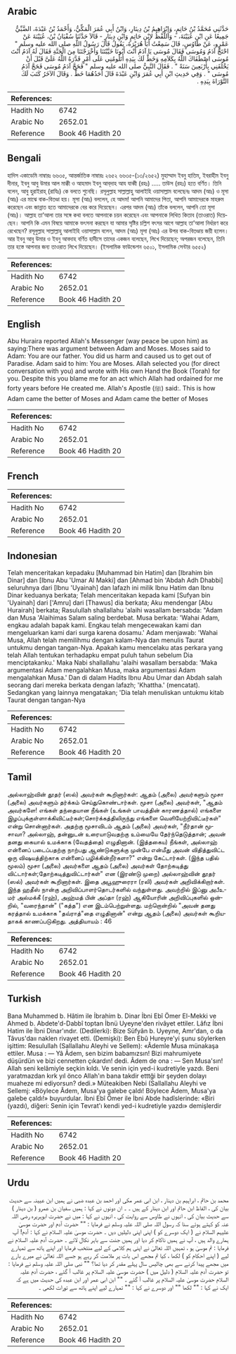## Arabic


<div dir="rtl" lang="ar" style={{fontSize:'larger',backgroundColor:'#f8f9fa',padding:20}}>
حَدَّثَنِي مُحَمَّدُ بْنُ حَاتِمٍ، وَإِبْرَاهِيمُ بْنُ دِينَارِ، وَابْنُ أَبِي عُمَرَ الْمَكِّيُّ، وَأَحْمَدُ بْنُ عَبْدَةَ، الضَّبِّيُّ جَمِيعًا عَنِ ابْنِ عُيَيْنَةَ، - وَاللَّفْظُ لاِبْنِ حَاتِمٍ وَابْنِ دِينَارٍ - قَالاَ حَدَّثَنَا سُفْيَانُ بْنُ، عُيَيْنَةَ عَنْ عَمْرٍو، عَنْ طَاوُسٍ، قَالَ سَمِعْتُ أَبَا هُرَيْرَةَ، يَقُولُ قَالَ رَسُولُ اللَّهِ صلى الله عليه وسلم ‏"‏ احْتَجَّ آدَمُ وَمُوسَى فَقَالَ مُوسَى يَا آدَمُ أَنْتَ أَبُونَا خَيَّبْتَنَا وَأَخْرَجْتَنَا مِنَ الْجَنَّةِ فَقَالَ لَهُ آدَمُ أَنْتَ مُوسَى اصْطَفَاكَ اللَّهُ بِكَلاَمِهِ وَخَطَّ لَكَ بِيَدِهِ أَتَلُومُنِي عَلَى أَمْرٍ قَدَّرَهُ اللَّهُ عَلَىَّ قَبْلَ أَنْ يَخْلُقَنِي بِأَرْبَعِينَ سَنَةً ‏"‏ ‏.‏ فَقَالَ النَّبِيُّ صلى الله عليه وسلم ‏"‏ فَحَجَّ آدَمُ مُوسَى فَحَجَّ آدَمُ مُوسَى ‏"‏ ‏.‏ وَفِي حَدِيثِ ابْنِ أَبِي عُمَرَ وَابْنِ عَبْدَةَ قَالَ أَحَدُهُمَا خَطَّ ‏.‏ وَقَالَ الآخَرُ كَتَبَ لَكَ التَّوْرَاةَ بِيَدِهِ ‏.‏
</div>
<div style={{backgroundColor:'#f8f9fa',padding:20, marginBottom: 10}}><table> <thead> <tr> <th>References:</th> <th></th> </tr> </thead> <tbody><tr><td>Hadith No</td><td>6742</td></tr><tr><td>Arabic No</td><td>2652.01</td></tr><tr><td>Reference</td><td>Book 46 Hadith 20</td></tr></tbody></table></div>

## Bengali


<div dir="ltr" lang="bn" style={{fontSize:'larger',backgroundColor:'#f8f9fa',padding:20}}>
হাদিস একাডেমি নাম্বারঃ ৬৬৩৫, আন্তর্জাতিক নাম্বারঃ ২৬৫২ ৬৬৩৫-(১৩/২৬৫২) মুহাম্মাদ ইবনু হাতিম, ইবরাহীম ইবনু দীনার, ইবনু আবু উমার আল মাক্কী ও আহমাদ ইবনু আব্‌দাহ আয যাব্বী (রহঃ) ..... তাউস (রহঃ) হতে বর্ণিত। তিনি বলেন, আবু হুরাইরাহ্ (রাযিঃ) কে বলতে শুনেছি। রসূলুল্লাহ সাল্লাল্লাহু আলাইহি ওয়াসাল্লাম বলেছেনঃ আদম (আঃ) ও মূসা (আঃ) এর মাঝে বাক-বিতণ্ডা হয়। মূসা (আঃ) বললেন, হে আদম! আপনি আমাদের পিতা, আপনি আমাদেরকে মাহরুম করেছেন এবং জান্নাত হতে আমাদেরকে বের করে দিয়েছেন। এরপর আদম (আঃ) তাঁকে বললেন, আপনি তো মূসা (আঃ)। আল্লাহ তা’আলা তার সঙ্গে কথা বলতে আপনাকে চয়ন করেছেন এবং আপনাকে লিখিত কিতাব (তাওরাত) দিয়েছেন। আপনি কি এমন বিষয়ে আমাকে ভৎসনা করছেন যা আমার সৃষ্টির চল্লিশ বৎসর আগে আল্লাহ তা’আলা নির্ধারণ করে রেখেছেন? রসূলুল্লাহ সাল্লাল্লাহু আলাইহি ওয়াসাল্লাম বলেন, আদম (আঃ) মূসা (আঃ) এর উপর বাক-বিতণ্ডায় জয়ী হলেন। আর ইবনু আবু উমার ও ইবনু আবদাহ বর্ণিত হাদীসে তাদের একজন বলেছেন, লিখে দিয়েছেন; অপরজন বলেছেন, তিনি তার হস্তে আপনার জন্য তাওরাত লিখে দিয়েছেন। (ইসলামিক ফাউন্ডেশন ৬৫০১, ইসলামিক সেন্টার ৬৫৫২)
</div>
<div style={{backgroundColor:'#f8f9fa',padding:20, marginBottom: 10}}><table> <thead> <tr> <th>References:</th> <th></th> </tr> </thead> <tbody><tr><td>Hadith No</td><td>6742</td></tr><tr><td>Arabic No</td><td>2652.01</td></tr><tr><td>Reference</td><td>Book 46 Hadith 20</td></tr></tbody></table></div>

## English


<div dir="ltr" lang="en" style={{fontSize:'larger',backgroundColor:'#f8f9fa',padding:20}}>
Abu Huraira reported Allah's Messenger (way peace be upon him) as saying:There was argument between Adam and Moses. Moses said to Adam: You are our father. You did us harm and caused us to get out of Paradise. Adam said to him: You are Moses. Allah selected you (for direct conversation with you) and wrote with His own Hand the Book (Torah) for you. Despite this you blame me for an act which Allah had ordained for me forty years before He created me. Allah's Apostle (ﷺ) said:. This is how Adam came the better of Moses and Adam came the better of Moses
</div>
<div style={{backgroundColor:'#f8f9fa',padding:20, marginBottom: 10}}><table> <thead> <tr> <th>References:</th> <th></th> </tr> </thead> <tbody><tr><td>Hadith No</td><td>6742</td></tr><tr><td>Arabic No</td><td>2652.01</td></tr><tr><td>Reference</td><td>Book 46 Hadith 20</td></tr></tbody></table></div>

## French


<div dir="ltr" lang="fr" style={{fontSize:'larger',backgroundColor:'#f8f9fa',padding:20}}>

</div>
<div style={{backgroundColor:'#f8f9fa',padding:20, marginBottom: 10}}><table> <thead> <tr> <th>References:</th> <th></th> </tr> </thead> <tbody><tr><td>Hadith No</td><td>6742</td></tr><tr><td>Arabic No</td><td>2652.01</td></tr><tr><td>Reference</td><td>Book 46 Hadith 20</td></tr></tbody></table></div>

## Indonesian


<div dir="ltr" lang="id" style={{fontSize:'larger',backgroundColor:'#f8f9fa',padding:20}}>
Telah menceritakan kepadaku [Muhammad bin Hatim] dan [Ibrahim bin Dinar] dan [Ibnu Abu 'Umar Al Makki] dan [Ahmad bin 'Abdah Adh Dhabbi] seluruhnya dari [Ibnu 'Uyainah] dan lafazh ini milik Ibnu Hatim dan Ibnu Dinar keduanya berkata; Telah menceritakan kepada kami [Sufyan bin 'Uyainah] dari ['Amru] dari [Thawus] dia berkata; Aku mendengar [Abu Hurairah] berkata; Rasulullah shallallahu 'alaihi wasallam bersabda: "Adam dan Musa 'Alaihimas Salam saling berdebat. Musa berkata: 'Wahai Adam, engkau adalah bapak kami. Engkau telah mengecewakan kami dan mengeluarkan kami dari surga karena dosamu.' Adam menjawab: 'Wahai Musa, Allah telah memilihmu dengan kalam-Nya dan menulis Taurat untukmu dengan tangan-Nya. Apakah kamu mencelaku atas perkara yang telah Allah tentukan terhadapku empat puluh tahun sebelum Dia menciptakanku.' Maka Nabi shallallahu 'alaihi wasallam bersabda: 'Maka argumentasi Adam mengalahkan Musa, maka argumentasi Adam mengalahkan Musa.' Dan di dalam Hadits Ibnu Abu Umar dan Abdah salah seorang dari mereka berkata dengan lafazh; 'Khattha.' (mencatat). Sedangkan yang lainnya mengatakan; 'Dia telah menuliskan untukmu kitab Taurat dengan tangan-Nya
</div>
<div style={{backgroundColor:'#f8f9fa',padding:20, marginBottom: 10}}><table> <thead> <tr> <th>References:</th> <th></th> </tr> </thead> <tbody><tr><td>Hadith No</td><td>6742</td></tr><tr><td>Arabic No</td><td>2652.01</td></tr><tr><td>Reference</td><td>Book 46 Hadith 20</td></tr></tbody></table></div>

## Tamil


<div dir="ltr" lang="ta" style={{fontSize:'larger',backgroundColor:'#f8f9fa',padding:20}}>
அல்லாஹ்வின் தூதர் (ஸல்) அவர்கள் கூறினார்கள்: ஆதம் (அலை) அவர்களும் மூசா (அலை) அவர்களும் தர்க்கம் செய்துகொண்டார்கள். மூசா (அலை) அவர்கள், "ஆதம் அவர்களே! எங்கள் தந்தையான நீங்கள் (உங்கள் பாவத்தின் காரணத்தால்) எங்களை இழப்புக்குள்ளாக்கிவிட்டீர்கள்;சொர்க்கத்திலிருந்து எங்களை வெளியேற்றிவிட்டீர்கள்" என்று சொன்னார்கள். அதற்கு மூசாவிடம் ஆதம் (அலை) அவர்கள், "நீர்தான் மூசாவா? அல்லாஹ், தன்னுடன் உரையாடுவதற்கு உம்மையே தேர்ந்தெடுத்தான்; அவன் தனது கையால் உமக்காக (வேதத்தை) எழுதினான். (இத்தகைய) நீங்கள், அல்லாஹ் என்னைப் படைப்பதற்கு நாற்பது ஆண்டுகளுக்கு முன்பே என்மீது அவன் விதித்துவிட்ட ஒரு விஷயத்திற்காக என்னைப் பழிக்கின்றீர்களா?" என்று கேட்டார்கள். (இந்த பதில் மூலம்) மூசா (அலை) அவர்களை ஆதம் (அலை) அவர்கள் தோற்கடித்து விட்டார்கள்;தோற்கடித்துவிட்டார்கள்" என (இரண்டு முறை) அல்லாஹ்வின் தூதர் (ஸல்) அவர்கள் கூறினார்கள். இதை அபூஹுரைரா (ரலி) அவர்கள் அறிவிக்கிறார்கள். இந்த ஹதீஸ் நான்கு அறிவிப்பாளர்தொடர்களில் வந்துள்ளது. அவற்றில் இப்னு அபீஉமர் அல்மக்கீ (ரஹ்), அஹ்மத் பின் அப்தா (ரஹ்) ஆகியோரின் அறிவிப்புகளில் ஒன்றில், "வரைந்தான்" ("கத்த") என இடம்பெற்றுள்ளது. மற்றொன்றில் "அவன் தனது கரத்தால் உமக்காக "தவ்ராத்"தை எழுதினான்" என்று ஆதம் (அலை) அவர்கள் கூறியதாகக் காணப்படுகிறது. அத்தியாயம் : 46
</div>
<div style={{backgroundColor:'#f8f9fa',padding:20, marginBottom: 10}}><table> <thead> <tr> <th>References:</th> <th></th> </tr> </thead> <tbody><tr><td>Hadith No</td><td>6742</td></tr><tr><td>Arabic No</td><td>2652.01</td></tr><tr><td>Reference</td><td>Book 46 Hadith 20</td></tr></tbody></table></div>

## Turkish


<div dir="ltr" lang="tr" style={{fontSize:'larger',backgroundColor:'#f8f9fa',padding:20}}>
Bana Muhammed b. Hâtim ile İbrahim b. Dinar İbni Ebî Ömer El-Mekki ve Ahmed b. Abdete'd-Dabbî toptan İbnü Uyeyne'den rivâyet ettiler. Lâfız İbni Hatim ile İbni Dinar'ındır. (Dedilerki): Bize Süfyân b. Uyeyne, Amr'dan, o da Tâvus'daıı naklen rivayet etti. (Demişki): Ben Ebû Hureyre'yi şunu söylerken işittim: Resulullah (Sallallahu Aleyhi ve Sellem): «Âdemle Musa münakaşa ettiler. Musa : — Yâ Âdem, sen bizim babamızsın! Bizi mahrumiyete düşürdün ve bizi cennetten çıkardın! dedi. Âdem de ona : — Sen Musa'sın! Allah seni kelâmiyle seçkin kıldı. Ve senin için yed-i kudretiyle yazdı. Beni yaratmazdan kırk yıl önco Allah'ın bana takdir etttği bir şeyden dolayı muaheze mi ediyorsun? dedi.» Müteakiben Nebi (Sallallahu Aleyhi ve Sellemj: «Böylece Âdem, Musa'ya galebe çaldı! Böylece Âdem, Musa'ya galebe çaldı!» buyurdular. İbni Ebî Ömer ile İbni Abde hadîslerinde: «Biri (yazdı), diğeri: Senin için Tevrat'ı kendi yed-i kudretiyle yazdı» demişlerdir
</div>
<div style={{backgroundColor:'#f8f9fa',padding:20, marginBottom: 10}}><table> <thead> <tr> <th>References:</th> <th></th> </tr> </thead> <tbody><tr><td>Hadith No</td><td>6742</td></tr><tr><td>Arabic No</td><td>2652.01</td></tr><tr><td>Reference</td><td>Book 46 Hadith 20</td></tr></tbody></table></div>

## Urdu


<div dir="rtl" lang="ur" style={{fontSize:'larger',backgroundColor:'#f8f9fa',padding:20}}>
محمد بن حاتم ، ابراہیم بن دینار ، ابن ابی عمر مکی اور احمد بن عبدہ ضبی نے ہمیں ابن عیینہ سے حدیث بیان کی ، الفاظ ابن حاتم اور ابن دینار کے ہیں ۔ ۔ ان دونوں نے کہا : ہمیں سفیان بن عمرو ( بن دینار ) سے حدیث بیان کی ، انہوں نے طاوس سے روایت کی ، انہوں نے کہا : میں نے حضرت ابوہریرہ رضی اللہ عنہ کو کہتے ہوئے سنا کہ رسول اللہ صلی اللہ علیہ وسلم نے فرمایا : "" حضرت آدم اور حضرت موسیٰ علیہم السلام نے ( ایک دوسرے کو ) اپنی اپنی دلیلیں دیں ۔ حضرت موسیٰ علیہ السلام نے کہا : آدم! آپ ہمارے والد ہیں ، آپ نے ہمیں ناکام کر دیا اور ہمیں جنت سے باہر نکال لائے ۔ حضرت آدم علیہ السلام نے فرمایا : تم موسیٰ ہو ، تمہیں اللہ تعالیٰ نے اپنی ہم کلامی کے لیے منتخب فرمایا اور اپنے ہاتھ سے تمہارے لیے ( اپنے احکام کو ) لکھا ، کیا تم مجھے اس بات پر ملامت کر رہے ہو جسے اللہ تعالیٰ نے میرے بارے میں مجھے پیدا کرنے سے بھی چالیس سال پہلے مقدر کر دیا تھا؟ "" نبی صلی اللہ علیہ وسلم نے فرمایا : تو حضرت آدم علیہ السلام ( دلیل میں ) حضرت موسیٰ علیہ السلام پر غالب آ گئے ، حضرت آدم علیہ السلام حضرت موسیٰ علیہ السلام پر غالب آ گئے ۔ "" ابن ابی عمر اور ابن عبدہ کی حدیث میں ہے کہ ایک نے کہا : "" لکھا "" اور دوسرے نے کہا : "" تمہارے لیے اپنے ہاتھ سے تورات لکھی ۔
</div>
<div style={{backgroundColor:'#f8f9fa',padding:20, marginBottom: 10}}><table> <thead> <tr> <th>References:</th> <th></th> </tr> </thead> <tbody><tr><td>Hadith No</td><td>6742</td></tr><tr><td>Arabic No</td><td>2652.01</td></tr><tr><td>Reference</td><td>Book 46 Hadith 20</td></tr></tbody></table></div>